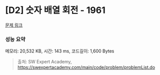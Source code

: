 # [D2] 숫자 배열 회전 - 1961 

[문제 링크](https://swexpertacademy.com/main/code/problem/problemDetail.do?contestProbId=AV5Pq-OKAVYDFAUq) 

### 성능 요약

메모리: 20,532 KB, 시간: 143 ms, 코드길이: 1,600 Bytes



> 출처: SW Expert Academy, https://swexpertacademy.com/main/code/problem/problemList.do